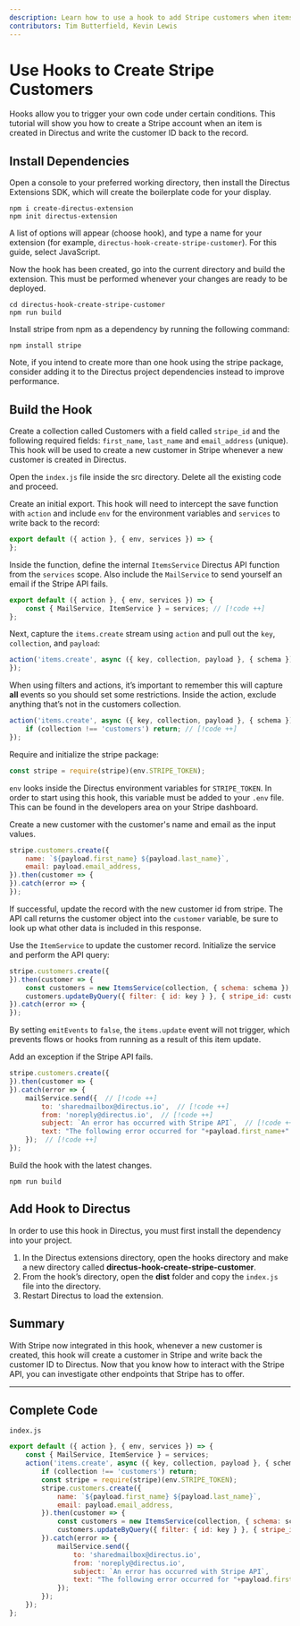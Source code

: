 ```yaml
---
description: Learn how to use a hook to add Stripe customers when items are created.
contributors: Tim Butterfield, Kevin Lewis
---
```


# Use Hooks to Create Stripe Customers

Hooks allow you to trigger your own code under certain conditions. This tutorial will show you how to create a Stripe account when an item is created in Directus and write the customer ID back to the record.

## Install Dependencies

Open a console to your preferred working directory, then install the Directus Extensions SDK, which will create the boilerplate code for your display.

```
npm i create-directus-extension
npm init directus-extension
```

A list of options will appear (choose hook), and type a name for your extension (for example, `directus-hook-create-stripe-customer`). For this guide, select JavaScript.

Now the hook has been created, go into the current directory and build the extension. This must be performed whenever your changes are ready to be deployed.

```
cd directus-hook-create-stripe-customer
npm run build
```

Install stripe from npm as a dependency by running the following command:

```
npm install stripe
```

Note, if you intend to create more than one hook using the stripe package, consider adding it to the Directus project dependencies instead to improve performance.

## Build the Hook

Create a collection called Customers with a field called `stripe_id` and the following required fields: `first_name`, `last_name` and `email_address` (unique). This hook will be used to create a new customer in Stripe whenever a new customer is created in Directus.

Open the `index.js` file inside the src directory. Delete all the existing code and proceed.

Create an initial export. This hook will need to intercept the save function with `action` and include `env` for the environment variables and `services` to write back to the record:

```js
export default ({ action }, { env, services }) => {
};
```

Inside the function, define the internal `ItemsService` Directus API function from the `services` scope. Also include the `MailService` to send yourself an email if the Stripe API fails.


```js
export default ({ action }, { env, services }) => {
	const { MailService, ItemService } = services; // [!code ++]
};
```

Next, capture the `items.create` stream using `action` and pull out the `key`, `collection`, and `payload`:

```js
action('items.create', async ({ key, collection, payload }, { schema }) => {
});
```

When using filters and actions, it’s important to remember this will capture __all__ events so you should set some restrictions. Inside the action, exclude anything that’s not in the customers collection.

```js
action('items.create', async ({ key, collection, payload }, { schema }) => {
	if (collection !== 'customers') return; // [!code ++]
});
```

Require and initialize the stripe package:

```js
const stripe = require(stripe)(env.STRIPE_TOKEN);
```

`env` looks inside the Directus environment variables for `STRIPE_TOKEN`. In order to start using this hook, this variable must be added to your `.env` file. This can be found in the developers area on your Stripe dashboard.

Create a new customer with the customer's name and email as the input values.

```js
stripe.customers.create({
	name: `${payload.first_name} ${payload.last_name}`,
	email: payload.email_address,
}).then(customer => {
}).catch(error => {
});
```

If successful, update the record with the new customer id from stripe. The API call returns the customer object into the `customer` variable, be sure to look up what other data is included in this response.

Use the `ItemService` to update the customer record. Initialize the service and perform the API query:

```js
stripe.customers.create({
}).then(customer => {
	const customers = new ItemsService(collection, { schema: schema });  // [!code ++]
	customers.updateByQuery({ filter: { id: key } }, { stripe_id: customer.id }, { emitEvents: false }); // [!code ++]
}).catch(error => {
});
```

By setting `emitEvents` to `false`, the `items.update` event will not trigger, which prevents flows or hooks from running as a result of this item update.

Add an exception if the Stripe API fails.

```js
stripe.customers.create({
}).then(customer => {
}).catch(error => {
	mailService.send({  // [!code ++]
		to: 'sharedmailbox@directus.io',  // [!code ++]
		from: 'noreply@directus.io',  // [!code ++]
		subject: `An error has occurred with Stripe API`,  // [!code ++]
		text: "The following error occurred for "+payload.first_name+" "+payload.last_name+" when attempting to create an account in Stripe.\r\n\r\n"+error+"\r\n\r\nPlease investigate.\r\n\r\nID: "+key+"\r\nEmail: "+payload.email_address,  // [!code ++]
	});  // [!code ++]
});
```

Build the hook with the latest changes.

```
npm run build
```

## Add Hook to Directus

In order to use this hook in Directus, you must first install the dependency into your project. 

1. In the Directus extensions directory, open the hooks directory and make a new directory called __directus-hook-create-stripe-customer__.
2. From the hook’s directory, open the __dist__ folder and copy the `index.js` file into the directory.
3. Restart Directus to load the extension.

## Summary

With Stripe now integrated in this hook, whenever a new customer is created, this hook will create a customer in Stripe and write back the customer ID to Directus. Now that you know how to interact with the Stripe API, you can investigate other endpoints that Stripe has to offer.

---

## Complete Code

`index.js`

```js
export default ({ action }, { env, services }) => {
	const { MailService, ItemService } = services;
	action('items.create', async ({ key, collection, payload }, { schema }) => {
		if (collection !== 'customers') return;
		const stripe = require(stripe)(env.STRIPE_TOKEN);
		stripe.customers.create({
			name: `${payload.first_name} ${payload.last_name}`,
			email: payload.email_address,
		}).then(customer => {
			const customers = new ItemsService(collection, { schema: schema });
			customers.updateByQuery({ filter: { id: key } }, { stripe_id: customer.id }, { emitEvents: false });
		}).catch(error => {
			mailService.send({
				to: 'sharedmailbox@directus.io',
				from: 'noreply@directus.io',
				subject: `An error has occurred with Stripe API`,
				text: "The following error occurred for "+payload.first_name+" "+payload.last_name+" when attempting to create an account in Stripe.\r\n\r\n"+error+"\r\n\r\nPlease investigate.\r\n\r\nID: "+key+"\r\nEmail: "+payload.email_address,
			});
		});
	});
};
```